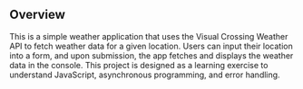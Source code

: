 ## Overview
This is a simple weather application that uses the Visual Crossing Weather API to fetch weather data for a given location. Users can input their location into a form, and upon submission, the app fetches and displays the weather data in the console. This project is designed as a learning exercise to understand JavaScript, asynchronous programming, and error handling.
